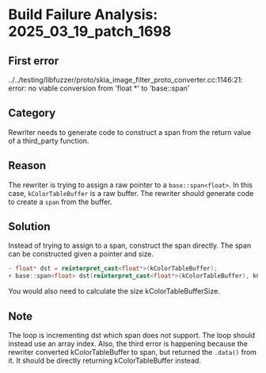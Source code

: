 # Build Failure Analysis: 2025_03_19_patch_1698

## First error

../../testing/libfuzzer/proto/skia_image_filter_proto_converter.cc:1146:21: error: no viable conversion from 'float *' to 'base::span<float>'

## Category
Rewriter needs to generate code to construct a span from the return value of a third_party function.

## Reason
The rewriter is trying to assign a raw pointer to a `base::span<float>`. In this case, `kColorTableBuffer` is a raw buffer. The rewriter should generate code to create a `span` from the buffer.

## Solution
Instead of trying to assign to a span, construct the span directly. The span can be constructed given a pointer and size.

```c++
- float* dst = reinterpret_cast<float*>(kColorTableBuffer);
+ base::span<float> dst(reinterpret_cast<float*>(kColorTableBuffer), kColorTableBufferSize);
```

You would also need to calculate the size kColorTableBufferSize.

## Note
The loop is incrementing dst which span does not support. The loop should instead use an array index.
Also, the third error is happening because the rewriter converted kColorTableBuffer to span, but returned the `.data()` from it. It should be directly returning kColorTableBuffer instead.